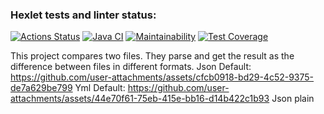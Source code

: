 ### Hexlet tests and linter status:
[![Actions Status](https://github.com/MarieTask/java-project-71/workflows/hexlet-check/badge.svg)](https://github.com/MarieTask/java-project-71/actions)
[![Java CI](https://github.com/MarieTask/java-project-71/actions/workflows/main.yml/badge.svg)](https://github.com/MarieTask/java-project-71/actions/workflows/main.yml)
[![Maintainability](https://api.codeclimate.com/v1/badges/008809d137859f906e03/maintainability)](https://codeclimate.com/github/MarieTask/java-project-71/maintainability)
[![Test Coverage](https://api.codeclimate.com/v1/badges/008809d137859f906e03/test_coverage)](https://codeclimate.com/github/MarieTask/java-project-71/test_coverage)


This project compares two files. They parse and get the result as the difference between files in different formats.
Json Default: https://github.com/user-attachments/assets/cfcb0918-bd29-4c52-9375-de7a629be799
Yml Default: https://github.com/user-attachments/assets/44e70f61-75eb-415e-bb16-d14b422c1b93
Json plain
